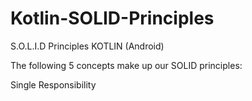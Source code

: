 # Kotlin-SOLID-Principles


S.O.L.I.D Principles KOTLIN (Android)

The following 5 concepts make up our SOLID principles:

Single Responsibility





